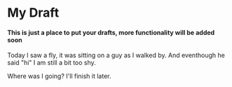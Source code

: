 # My Draft

#### This is just a place to put your drafts, more functionality will be added soon

Today I saw a fly, it was sitting on a guy as I walked by.  And eventhough he said "hi" I am still a bit too shy.

Where was I going?  I'll finish it later. 